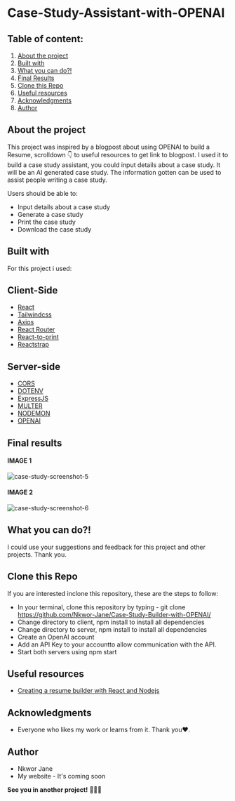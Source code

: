 # Case-Study-Assistant-with-OPENAI
## Table of content:

1. [About the project](#about-the-project)
1. [Built with](#built-with)
1. [What you can do?!](#what-you-can-do...?!)
2. [Final Results](#final-results)
3. [Clone this Repo](#clone-this-repo)
4. [Useful resources](#useful-resources)
5. [Acknowledgments](#acknowledgments)
6. [Author](#author)

## About the project

This project was inspired by a blogpost about using OPENAI to build a Resume, scrolldown 👇 to useful resources to get link to blogpost. I used it to build a case study assistant, you could input details about a case study.
It will be an AI generated case study. The information gotten can be used to assist people writing a case study.

Users should be able to:

- Input details about a case study
- Generate a case study
- Print the case study
- Download the case study

## Built with

For this project i used:
## Client-Side
- [React](https://reactjs.org/)
- [Tailwindcss](https://tailwindcss.com/docs/installation)
- [Axios](https://www.freecodecamp.org/news/how-to-use-axios-with-react/)
- [React Router](https://reactrouter.com/en/main)
- [React-to-print](https://www.npmjs.com/package/react-to-print)
- [Reactstrap](https://reactstrap.github.io/?path=/story/home-installation--page)

## Server-side
- [CORS](https://www.npmjs.com/package/cors)
- [DOTENV](https://www.npmjs.com/package/dotenv)
- [ExpressJS](https://expressjs.com/)
- [MULTER](https://www.npmjs.com/package/multer)
- [NODEMON](https://www.npmjs.com/package/nodemon)
- [OPENAI](https://platform.openai.com/)

## Final results
#### IMAGE 1
![case-study-screenshot-5](https://user-images.githubusercontent.com/69125833/224136941-dfb15c29-f956-4535-9b6f-11bf0ea3faae.png)
#### IMAGE 2
![case-study-screenshot-6](https://user-images.githubusercontent.com/69125833/224139059-3733e623-b639-427d-8339-acc4493a701c.png)

## What you can do?!
I could use your suggestions and feedback for this project and other projects. Thank you.

## Clone this Repo
If you are interested inclone this repository, these are the steps to follow:
* In your terminal, clone this repository by typing - git clone https://github.com/Nkwor-Jane/Case-Study-Builder-with-OPENAI/
* Change directory to client, npm install to install all dependencies
* Change directory to server, npm install to install all dependencies
* Create an OpenAI account
* Add an API Key to your accountto allow communication with the API.
* Start both servers using npm start

## Useful resources
- [Creating a resume builder with React and Nodejs](https://dev.to/novu/creating-a-resume-builder-with-react-nodejs-and-ai-4k6l)

## Acknowledgments
- Everyone who likes my work or learns from it. Thank you❤.

## Author
- Nkwor Jane
- My website - It's coming soon 

**See you in another project!** 👋👩‍💻
